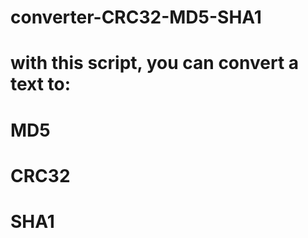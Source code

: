 # converter-CRC32-MD5-SHA1
#
# with this script, you can convert a text to:
#
# MD5
# CRC32
# SHA1
#
